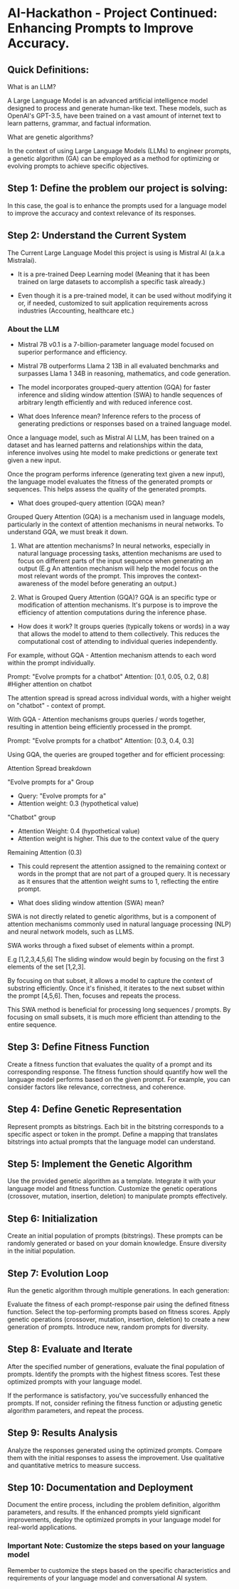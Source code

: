 # AI-Hackathon - Project Continued: Enhancing Prompts to Improve Accuracy.

## Quick Definitions: 
What is an LLM?

A Large Language Model is an advanced artificial intelligence model designed to process and generate human-like text. These models, such as OpenAI's GPT-3.5, have been trained on a vast amount of internet text to learn patterns, grammar, and factual information.

What are genetic algorithms?

In the context of using Large Language Models (LLMs) to engineer prompts, a genetic algorithm (GA) can be employed as a method for optimizing or evolving prompts to achieve specific objectives. 
## Step 1: Define the problem our project is solving:
In this case, the goal is to enhance the prompts used for a language model to improve the accuracy and context relevance of its responses.
## Step 2: Understand the Current System
The Current Large Language Model this project is using is Mistral AI (a.k.a Mistralai). 

- It is a pre-trained Deep Learning model (Meaning that it has been trained on large datasets to accomplish a specific task already.)

- Even though it is a pre-trained model, it can be used without modifying it or, if needed, customized to suit application requirements across industries (Accounting, healthcare etc.)
### About the LLM
- Mistral 7B v0.1 is a 7-billion-parameter language model focused on superior performance and efficiency.

- Mistral 7B outperforms Llama 2 13B in all evaluated benchmarks and surpasses Llama 1 34B in reasoning, mathematics, and code generation.

- The model incorporates grouped-query attention (GQA) for faster inference and sliding window attention (SWA) to handle sequences of arbitrary length efficiently and with reduced inference cost.

- What does Inference mean?
Inference refers to the process of generating predictions or responses based on a trained language model. 

Once a language model, such as Mistral AI LLM, has been trained on a dataset and has learned patterns and relationships within the data, inference involves using hte model to make predictions or generate text given a new input. 

Once the program performs inference (generating text given a new input), the language model evaluates the fitness of the generated prompts or sequences. This helps assess the quality of the generated prompts.

- What does grouped-query attention (GQA) mean?

Grouped Query Attention (GQA) is a mechanism used in language models, particularly in the context of attention mechanisms in neural networks. To understand GQA, we must break it down.

 1. What are attention mechanisms?
 In neural networks, especially in natural language processing tasks, attention mechanisms are used to focus on different parts of the input sequence when generating an output (E.g An attention mechanism will help the model focus on the most relevant words of the prompt. This improves the context-awareness of the model before generating an output.)


2. What is Grouped Query Attention (GQA)?
GQA is an specific type or modification of attention mechanisms. It's purpose is to improve the efficiency of attention computations during the inference phase.

- How does it work?
It groups queries (typically tokens or words) in a way that allows the model to attend to them collectively. This reduces the computational cost of attending to individual queries independently.

For example, without GQA - Attention mechanism attends to each word within the prompt individually.

Prompt: "Evolve prompts for a chatbot"
Attention: [0.1, 0.05, 0.2, 0.8] #Higher attention on chatbot

The attention spread is spread across individual words, with a higher weight on "chatbot" - context of prompt.

With GQA - Attention mechanisms groups queries / words together, resulting in attention being efficiently processed in the prompt.

Prompt: "Evolve prompts for a chatbot"
Attention: [0.3, 0.4, 0.3]

Using GQA, the queries are grouped together and for efficient processing:

Attention Spread breakdown

"Evolve prompts for a" Group
- Query: "Evolve prompts for a"
- Attention weight: 0.3 (hypothetical value)

"Chatbot" group
- Attention Weight: 0.4 (hypothetical value)
- Attention weight is higher. This due to the context value of the query

Remaining Attention (0.3)
- This could represent the attention assigned to the remaining context or words in the prompt that are not part of a grouped query. It is necessary as it ensures that the attention weight sums to 1, reflecting the entire prompt.


- What does sliding window attention (SWA) mean?

SWA is not directly related to genetic algorithms, but is a component of attention mechanisms commonly used in natural language processing (NLP) and neural network models, such as LLMS.

SWA works through a fixed subset of elements within a prompt.

E.g [1,2,3,4,5,6]
The sliding window would begin by focusing on the first 3 elements of the set [1,2,3].

By focusing on that subset, it allows a model to capture the context of substring efficiently. Once it's finished, it iterates to the next subset within the prompt [4,5,6]. Then, focuses and repeats the process.

This SWA method is beneficial for processing long sequences / prompts. By focusing on small subsets, it is much more efficient than attending to the entire sequence.


## Step 3: Define Fitness Function
Create a fitness function that evaluates the quality of a prompt and its corresponding response. The fitness function should quantify how well the language model performs based on the given prompt. For example, you can consider factors like relevance, correctness, and coherence.



## Step 4: Define Genetic Representation
Represent prompts as bitstrings. Each bit in the bitstring corresponds to a specific aspect or token in the prompt. Define a mapping that translates bitstrings into actual prompts that the language model can understand.

## Step 5: Implement the Genetic Algorithm
Use the provided genetic algorithm as a template. Integrate it with your language model and fitness function. Customize the genetic operations (crossover, mutation, insertion, deletion) to manipulate prompts effectively.

## Step 6: Initialization
Create an initial population of prompts (bitstrings). These prompts can be randomly generated or based on your domain knowledge. Ensure diversity in the initial population.

## Step 7: Evolution Loop
Run the genetic algorithm through multiple generations. In each generation:

Evaluate the fitness of each prompt-response pair using the defined fitness function.
Select the top-performing prompts based on fitness scores.
Apply genetic operations (crossover, mutation, insertion, deletion) to create a new generation of prompts.
Introduce new, random prompts for diversity.

## Step 8: Evaluate and Iterate
After the specified number of generations, evaluate the final population of prompts. Identify the prompts with the highest fitness scores. Test these optimized prompts with your language model.

If the performance is satisfactory, you've successfully enhanced the prompts. If not, consider refining the fitness function or adjusting genetic algorithm parameters, and repeat the process.

## Step 9: Results Analysis
Analyze the responses generated using the optimized prompts. Compare them with the initial responses to assess the improvement. Use qualitative and quantitative metrics to measure success.

## Step 10: Documentation and Deployment
Document the entire process, including the problem definition, algorithm parameters, and results. If the enhanced prompts yield significant improvements, deploy the optimized prompts in your language model for real-world applications.

### Important Note: Customize the steps based on your language model
Remember to customize the steps based on the specific characteristics and requirements of your language model and conversational AI system.






